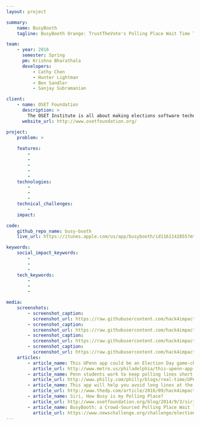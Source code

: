 ```yaml
---
layout: project

summary:
    name: BusyBooth
    tagline: BusyBooth Orange: TrustTheVote's Polling Place Wait Time Tracker for Orange County CA's November 2016 Election

team:
    - year: 2016
      semester: Spring
      pm: Krishna Bharathala
      developers:
          - Cathy Chen
          - Hunter Lightman
          - Ben Sandler
          - Sanjay Subramanian

client:
    - name: OSET Foundation
      description: >
        The OSET Institute is all about making elections software technology publicly available in order to increase verification, accuracy, security, and transparency (in process), and ensure that ballots are counted as cast.  The work is all about integrity in election
      website_url: http://www.osetfoundation.org/

project:
    problem: >
        
    features:
        -
        -
        -
        -
        -
    technologies:
        -
        -
        -
    technical_challenges:
        -
    impact:

code:
    github_repo_name: busy-booth
    live_url: https://itunes.apple.com/us/app/busybooth/id1161142855?mt=8

keywords:
    social_impact_keywords:
        -
        -
        -
    tech_keywords:
        -
        -
        -

media:
    screenshots:
        - screenshot_caption:
          screenshot_url: https://raw.githubusercontent.com/hack4impact/busy-booth/master/screen696x696.jpeg
        - screenshot_caption:
          screenshot_url: https://raw.githubusercontent.com/hack4impact/busy-booth/master/screen696x696%20(1).jpeg
        - screenshot_caption:
          screenshot_url: https://raw.githubusercontent.com/hack4impact/busy-booth/master/screen696x696%20(2).jpeg
        - screenshot_caption:
          screenshot_url: https://raw.githubusercontent.com/hack4impact/busy-booth/master/screen696x696%20(3).jpeg
    articles:
        - article_name: This UPenn app could be an Election Day game-changer
          article_url: http://www.metro.us/philadelphia/this-upenn-app-could-be-an-election-day-game-changer/zsJpjb---VtPLDYDwg787E/
        - article_name: Penn students work to keep polling lines short
          article_url: http://www.philly.com/philly/blogs/real-time/UPenn-students-work-to-shorten-polling-lines.html
        - article_name: This app will help you avoid long lines at the voting booth on Election Day
          article_url: http://www.thedp.com/article/2016/09/hack4impact-strives-to-increase-voter-turnout
        - article_name: Siri, How Busy is my Polling Place?
          article_url: http://www.osetfoundation.org/blog/2014/9/3/siri-how-busy-is-my-polling-place
        - article_name: BusyBooth: a Crowd-Sourced Polling Place Wait Time Monitor to Determine the Best Time to Cast Your Ballot.
          article_url: https://www.newschallenge.org/challenge/elections/entries/use-busybooth-a-crowd-sourced-polling-place-wait-time-monitor-to-determine-the-best-time-to-cast-your-ballot
---
```

